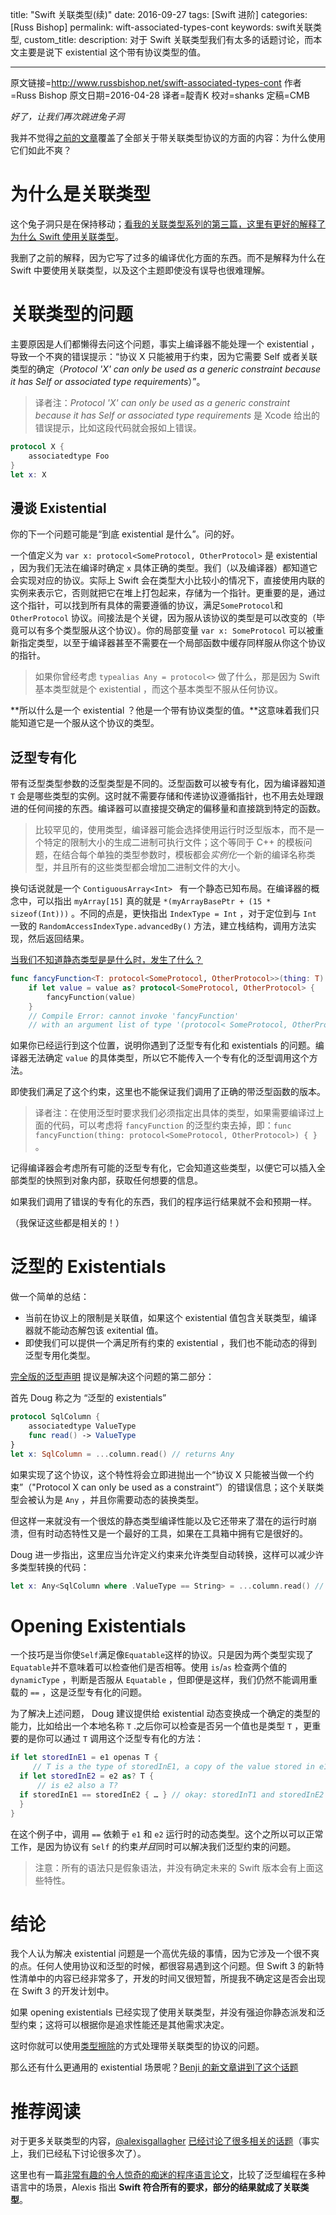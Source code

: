 title: "Swift 关联类型(续)"
date: 2016-09-27
tags: [Swift 进阶]
categories: [Russ Bishop]
permalink: wift-associated-types-cont
keywords: swift关联类型,
custom_title: 
description: 对于 Swift 关联类型我们有太多的话题讨论，而本文主要是说下 existential 这个带有协议类型的值。

---
原文链接=http://www.russbishop.net/swift-associated-types-cont
作者=Russ Bishop
原文日期=2016-04-28
译者=靛青K
校对=shanks
定稿=CMB

<!--此处开始正文-->

*好了，让我们再次跳进兔子洞*

我并不觉得[之前的文章](http://swift.gg/2016/08/01/swift-associated-types/)覆盖了全部关于带关联类型协议的方面的内容：为什么使用它们如此不爽？

<!--more-->

# 为什么是关联类型

这个兔子洞只是在保持移动；[看我的关联类型系列的第三篇，这里有更好的解释了为什么 Swift 使用关联类型](http://www.russbishop.net/swift-why-associated-types)。

我删了之前的解释，因为它写了过多的编译优化方面的东西。而不是解释为什么在 Swift 中要使用关联类型，以及这个主题即使没有误导也很难理解。

# 关联类型的问题

主要原因是人们都懒得去问这个问题，事实上编译器不能处理一个 existential ，导致一个不爽的错误提示：“协议 X 只能被用于约束，因为它需要 Self 或者关联类型的确定（*Protocol 'X' can only be used as a generic constraint because it has Self or associated type requirements*）”。

> 译者注：*Protocol 'X' can only be used as a generic constraint because it has Self or associated type requirements* 是 Xcode 给出的错误提示，比如这段代码就会报如上错误。

```swift
protocol X {
    associatedtype Foo
}
let x: X
```

## 漫谈 Existential

你的下一个问题可能是“到底 existential 是什么”。问的好。

一个值定义为 `var x: protocol<SomeProtocol, OtherProtocol>` 是 existential ，因为我们无法在编译时确定 `x` 具体正确的类型。我们（以及编译器）都知道它会实现对应的协议。实际上 Swift 会在类型大小比较小的情况下，直接使用内联的实例来表示它，否则就把它在堆上打包起来，存储为一个指针。更重要的是，通过这个指针，可以找到所有具体的需要遵循的协议，满足`SomeProtocol`和 `OtherProtocol` 协议。间接法是个关键，因为服从该协议的类型是可以改变的（毕竟可以有多个类型服从这个协议）。你的局部变量 `var x: SomeProtocol` 可以被重新指定类型，以至于编译器甚至不需要在一个局部函数中缓存同样服从你这个协议的指针。

> 如果你曾经考虑 `typealias Any = protocol<>` 做了什么，那是因为 Swift 基本类型就是个 existential ，而这个基本类型不服从任何协议。

**所以什么是一个 existential ？他是一个带有协议类型的值。**这意味着我们只能知道它是一个服从这个协议的类型。

## 泛型专有化

带有泛型类型参数的泛型类型是不同的。泛型函数可以被专有化，因为编译器知道 `T` 会是哪些类型的实例。这时就不需要存储和传递协议遵循指针，也不用去处理跟进的任何间接的东西。编译器可以直接提交确定的偏移量和直接跳到特定的函数。

> 比较罕见的，使用类型，编译器可能会选择使用运行时泛型版本，而不是一个特定的限制大小的生成二进制可执行文件；这个等同于 C++ 的模板问题，在结合每个单独的类型参数时，模板都会*实例化*一个新的编译名称类型，并且所有的这些类型都会增加二进制文件的大小。

换句话说就是一个 `ContiguousArray<Int> ` 有一个静态已知布局。在编译器的概念中，可以指出 `myArray[15]` 真的就是 `*(myArrayBasePtr + (15 * sizeof(Int)))` 。不同的点是，更快指出 `IndexType = Int` ，对于定位到与 `Int` 一致的 `RandomAccessIndexType.advancedBy()` 方法，建立栈结构，调用方法实现，然后返回结果。

[当我们不知道静态类型是是什么时，发生了什么？](http://blog.benjamin-encz.de/post/compile-time-vs-runtime-type-checking-swift/)

```swift
func fancyFunction<T: protocol<SomeProtocol, OtherProtocol>>(thing: T) { }
	if let value = value as? protocol<SomeProtocol, OtherProtocol> {
	    fancyFunction(value)
	}
	// Compile Error: cannot invoke 'fancyFunction'
	// with an argument list of type '(protocol< SomeProtocol, OtherProtocol >)
```

如果你已经运行到这个位置，说明你遇到了泛型专有化和 existentials 的问题。编译器无法确定 `value` 的具体类型，所以它不能传入一个专有化的泛型调用这个方法。

即使我们满足了这个约束，这里也不能保证我们调用了正确的带泛型函数的版本。

> 译者注：在使用泛型时要求我们必须指定出具体的类型，如果需要编译过上面的代码，可以考虑将 `fancyFunction` 的泛型约束去掉，即：`func fancyFunction(thing: protocol<SomeProtocol, OtherProtocol>) { }` 。

记得编译器会考虑所有可能的泛型专有化，它会知道这些类型，以便它可以插入全部类型的快照到对象内部，获取任何想要的信息。

如果我们调用了错误的专有化的东西，我们的程序运行结果就不会和预期一样。

（我保证这些都是相关的！）

# 泛型的 Existentials

做一个简单的总结：

- 当前在协议上的限制是关联值，如果这个 existential 值包含关联类型，编译器就不能动态解包该 exitential 值。
- 即使我们可以提供一个满足所有约束的 existential ，我们也不能动态的得到泛型专用化类型。

[完全版的泛型声明](https://lists.swift.org/pipermail/swift-evolution/Week-of-Mon-20160229/011666.html) 提议是解决这个问题的第二部分：

首先 Doug 称之为 “泛型的 existentials”

```swift
protocol SqlColumn {
	associatedtype ValueType
	func read() -> ValueType
}
let x: SqlColumn = ...column.read() // returns Any
```

如果实现了这个协议，这个特性将会立即进抛出一个“协议 X 只能被当做一个约束”（"Protocol X can only be used as a constraint”）的错误信息；这个关联类型会被认为是 `Any` ，并且你需要动态的装换类型。

但这样一来就没有一个很炫的静态类型编译性能以及它还带来了潜在的运行时崩溃，但有时动态特性又是一个最好的工具，如果在工具箱中拥有它是很好的。

Doug 进一步指出，这里应当允许定义约束来允许类型自动转换，这样可以减少许多类型转换的代码：

```swift
let x: Any<SqlColumn where .ValueType == String> = ...column.read() // returns String
```

# Opening Existentials

一个技巧是当你使`Self`满足像`Equatable`这样的协议。只是因为两个类型实现了`Equatable`并不意味着可以检查他们是否相等。使用 `is`/`as` 检查两个值的 `dynamicType` ，判断是否服从 `Equatable` ，但即便是这样，我们仍然不能调用重载的 `==` ，这是泛型专有化的问题。

为了解决上述问题， Doug 建议提供给 existential 动态变换成一个确定的类型的能力，比如给出一个本地名称 `T` .之后你可以检查是否另一个值也是类型 `T` ，更重要的是你可以通过 `T` 调用这个泛型专有化的方法：

```swift
if let storedInE1 = e1 openas T {
	 // T is a the type of storedInE1, a copy of the value stored in e1
  if let storedInE2 = e2 as? T {
	  // is e2 also a T?
  if storedInE1 == storedInE2 { … } // okay: storedInT1 and storedInE2 are both of type T, which we know is Equatable
  }
}
```

在这个例子中，调用 `==` 依赖于 `e1` 和 `e2` 运行时的动态类型。这个之所以可以正常工作，是因为协议有 `Self` 的约束*并且*同时可以解决我们泛型约束的问题。

> 注意：所有的语法只是假象语法，并没有确定未来的 Swift 版本会有上面这些特性。

# 结论

我个人认为解决 existential 问题是一个高优先级的事情，因为它涉及一个很不爽的点。任何人使用协议和泛型的时候，都很容易遇到这个问题。但 Swift 3 的新特性清单中的内容已经非常多了，开发的时间又很短暂，所提我不确定这是否会出现在 Swift 3 的开发计划中。

如果 opening existentials 已经实现了使用关联类型，并没有强迫你静态派发和泛型约束；这将可以根据你是追求性能还是其他需求决定。

这时你就可以使用[类型擦除](http://www.russbishop.net/type-erasure)的方式处理带关联类型的协议的问题。

那么还有什么更通用的 existential 场景呢？[Benji 的新文章讲到了这个话题](http://blog.benjamin-encz.de/post/bridging-existentials-generics-swift-2/)

# 推荐阅读

对于更多关联类型的内容，[@alexisgallagher](https://www.twitter.com/alexisgallagher) [已经讨论了很多相关的话题](https://www.youtube.com/watch?v=XWoNjiSPqI8)（事实上，我们已经私下讨论很多次了）。

这里也有一篇[非常有趣的令人惊奇的痴迷的程序语言论文](http://www.osl.iu.edu/publications/prints/2005/garcia05:_extended_comparing05.pdf)，比较了泛型编程在多种语言中的场景，Alexis 指出 **Swift 符合所有的要求，部分的结果就成了关联类型**。